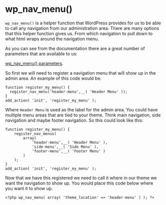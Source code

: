 # wp\_nav_menu()

`wp_nav_menu()` is a helper function that WordPress provides for us to be able to call any navigation from our administration area. There are many options that this helper function gives us. From which navigation to pull down to what html wraps around the navigation menu.

As you can see from the documentation there are a great number of parameters that are available to us:

[wp\_nav\_menu() parameters](https://developer.wordpress.org/reference/functions/wp_nav_menu/#parameters).

So first we will need to register a navigation menu that will show up in the admin area. An example of this code would be.

```
function register_my_menu() {
  register_nav_menu('header-menu',__( 'Header Menu' ));
}
add_action( 'init', 'register_my_menu' );
```
Where `Header Menu` is used as the label for the admin area. You could have multiple menu areas that are tied to your theme. Think main navigation, side navigation and maybe footer navigation. So this could look like this:

```
function register_my_menu() {
    register_nav_menus(
        array(
            'header-menu',__( 'Header Menu' ),
            'side-menu',__( 'Side Menu' ),
            'footer-menu',__( 'Footer Menu' )
        )
    );
}
add_action( 'init', 'register_my_menu' );
```
Now that we have this registered we need to call it where in our theme we want the navigation to show up. You would place this code below where you want it to show up.

```
<?php wp_nav_menu( array( 'theme_location' => 'header-menu' ) ); ?>
```